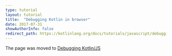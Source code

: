 ```yaml
---
type: tutorial
layout: tutorial
title:  "Debugging Kotlin in browser"
date: 2017-07-31
showAuthorInfo: false
redirect_path: https://kotlinlang.org/docs/tutorials/javascript/debugging-kotlin-in-browser.html
---
```


The page was moved to [Debugging Kotlin/JS](../debugging-kotlin-in-browser.html)
